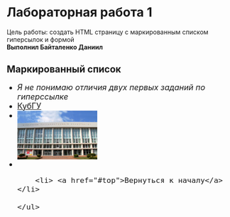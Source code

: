 <!DOCTYPE html>
<html lang="ru">
<!--Это комментарий-->
<head>
    <title>
        Лабораторная работа 1
    </title>
</head>
<body>
    <div id="top"></div>
    <h1>Лабораторная работа 1</h1>
  <p>Цель работы: создать HTML страницу с маркированным списком гиперсылок и формой
    </br> <strong>Выполнил Байталенко Даниил</strong>
  </p> 
    <!--Маркированный список-->
  <h2>Маркированный список</h2>
  <font size="+1">
    <ul>
        <li> <i>Я не понимаю отличия двух первых заданий по гиперссылке</i> </li>
        <li> <a href="https://kubsu.ru/">КубГУ </a> </li>
        <li> <a href="https://kubsu.ru/"><img src="img1.jpg" align="top" width="180" height="110"> </li></a>
        <li></li>
    
        <li> <a href="#top">Вернуться к началу</a> </li>

    </ul>
  </font>
  
</body>


</html>
